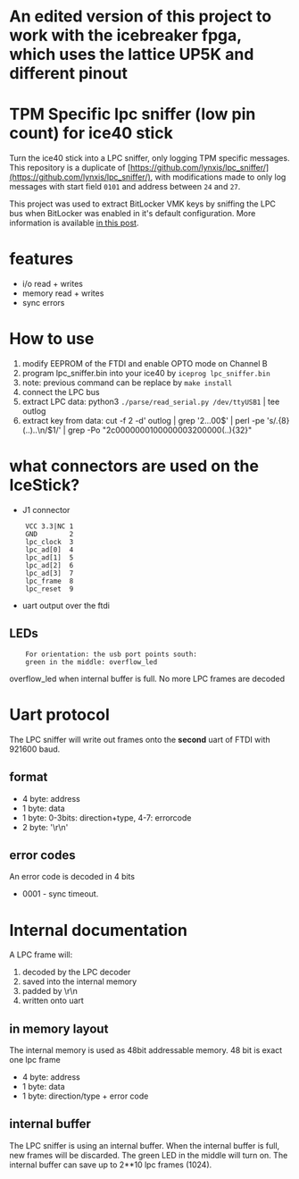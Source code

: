 # An edited version of this project to work with the icebreaker fpga, which uses the lattice UP5K and different pinout

# TPM Specific lpc sniffer (low pin count) for ice40 stick

Turn the ice40 stick into a LPC sniffer, only logging TPM specific messages. This repository is a duplicate of [https://github.com/lynxis/lpc_sniffer/](https://github.com/lynxis/lpc_sniffer/), with modifications made to only log messages with start field `0101` and address between `24` and `27`.

This project was used to extract BitLocker VMK keys by sniffing the LPC bus when BitLocker was enabled in it's default configuration. More information is available [in this post](https://pulsesecurity.co.nz/articles/TPM-sniffing).

# features

- i/o read + writes
- memory read + writes
- sync errors

# How to use

1. modify EEPROM of the FTDI and enable OPTO mode on Channel B
1. program lpc_sniffer.bin into your ice40 by `iceprog lpc_sniffer.bin`
1. note: previous command can be replace by `make install`
1. connect the LPC bus
1. extract LPC data: python3 `./parse/read_serial.py /dev/ttyUSB1` | tee outlog
1. extract key from data: cut -f 2 -d\' outlog | grep '2...00$' | perl -pe 's/.{8}(..)..\n/$1/' | grep -Po "2c0000000100000003200000(..){32}"

# what connectors are used on the IceStick?

- J1 connector
```
	VCC 3.3|NC 1
	GND        2
	lpc_clock  3
	lpc_ad[0]  4
	lpc_ad[1]  5
	lpc_ad[2]  6
	lpc_ad[3]  7
	lpc_frame  8
	lpc_reset  9
```
- uart output over the ftdi

## LEDs

```
	For orientation: the usb port points south:
	green in the middle: overflow_led
```

overflow\_led when internal buffer is full. No more LPC frames are decoded

# Uart protocol

The LPC sniffer will write out frames onto the **second** uart of FTDI with 921600 baud.

## format

- 4 byte: address
- 1 byte: data
- 1 byte: 0-3bits: direction+type, 4-7: errorcode
- 2 byte: '\r\n'

## error codes

An error code is decoded in 4 bits
- 0001 - sync timeout.

# Internal documentation

A LPC frame will:

1. decoded by the LPC decoder
2. saved into the internal memory
3. padded by \r\n
4. written onto uart

## in memory layout

The internal memory is used as 48bit addressable memory.
48 bit is exact one lpc frame

- 4 byte: address
- 1 byte: data
- 1 byte: direction/type + error code

## internal buffer

The LPC sniffer is using an internal buffer. When the internal buffer
is full, new frames will be discarded. The green LED in the middle will turn on.
The internal buffer can save up to 2\*\*10 lpc frames (1024).

